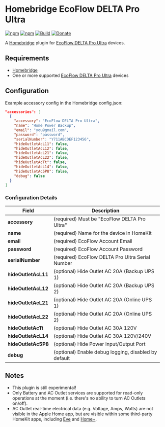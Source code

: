 # Homebridge EcoFlow DELTA Pro Ultra

[![npm](https://badgen.net/npm/v/homebridge-ecoflow-delta-pro-ultra)](https://www.npmjs.com/package/homebridge-ecoflow-delta-pro-ultra)
[![npm](https://badgen.net/npm/dt/homebridge-ecoflow-delta-pro-ultra)](https://www.npmjs.com/package/homebridge-ecoflow-delta-pro-ultra)
[![Build](https://github.com/michaelahern/homebridge-ecoflow-delta-pro-ultra/actions/workflows/build.yml/badge.svg)](https://github.com/michaelahern/homebridge-ecoflow-delta-pro-ultra/actions/workflows/build.yml)
[![Donate](https://badgen.net/badge/Donate/PayPal/green)](https://paypal.me/michaeljahern)

A [Homebridge](https://homebridge.io) plugin for [EcoFlow DELTA Pro Ultra](https://www.ecoflow.com/us/delta-pro-ultra) devices.

## Requirements

- [Homebridge](https://homebridge.io/)
- One or more supported [EcoFlow DELTA Pro Ultra](https://www.ecoflow.com/us/delta-pro-ultra) devices

## Configuration

Example accessory config in the Homebridge config.json:

```json
"accessories": [
  {
    "accessory": "EcoFlow DELTA Pro Ultra",
    "name": "Home Power Backup",
    "email": "you@gmail.com",
    "password": "password",
    "serialNumber": "Y711ABCDEF123456",
    "hideOutletAcL11": false,
    "hideOutletAcL12": false,
    "hideOutletAcL21": false,
    "hideOutletAcL22": false,
    "hideOutletAcTt": false,
    "hideOutletAcL14": false,
    "hideOutletAc5P8": false,
    "debug": false
  }
]
```

### Configuration Details

Field               | Description
--------------------|------------
**accessory**       | (required) Must be "EcoFlow DELTA Pro Ultra"
**name**            | (required) Name for the device in HomeKit
**email**           | (required) EcoFlow Account Email
**password**        | (required) EcoFlow Account Password
**serialNumber**    | (required) EcoFlow DELTA Pro Ultra Serial Number
**hideOutletAcL11** | (optional) Hide Outlet AC 20A (Backup UPS 1)
**hideOutletAcL12** | (optional) Hide Outlet AC 20A (Backup UPS 2)
**hideOutletAcL21** | (optional) Hide Outlet AC 20A (Online UPS 1)
**hideOutletAcL22** | (optional) Hide Outlet AC 20A (Online UPS 2)
**hideOutletAcTt**  | (optional) Hide Outlet AC 30A 120V
**hideOutletAcL14** | (optional) Hide Outlet AC 30A 120V/240V
**hideOutletAc5P8** | (optional) Hide Power Input/Output Port
**debug**           | (optional) Enable debug logging, disabled by default

## Notes

 * This plugin is still experimental!
 * Only Battery and AC Outlet services are supported for read-only operations at the moment (i.e. there's no ability to turn AC Outlets on/off).
 * AC Outlet real-time electrical data (e.g. Voltage, Amps, Watts) are not visible in the Apple Home app, but are visible within some third-party HomeKit apps, including [Eve](https://www.evehome.com/en-us/eve-app) and [Home+](https://hochgatterer.me/home+/).
 